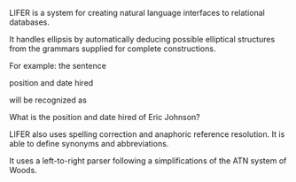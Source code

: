 LIFER is a system for creating natural language interfaces to relational databases. 

It handles ellipsis by automatically deducing possible elliptical structures from the grammars supplied for complete constructions.

For example: the sentence

position and date hired

will be recognized as 

What is the position and date hired of Eric Johnson?

LIFER also uses spelling correction and anaphoric reference resolution. It is able to define synonyms and abbreviations.

It uses a left-to-right parser following a simplifications of the ATN system of Woods.
